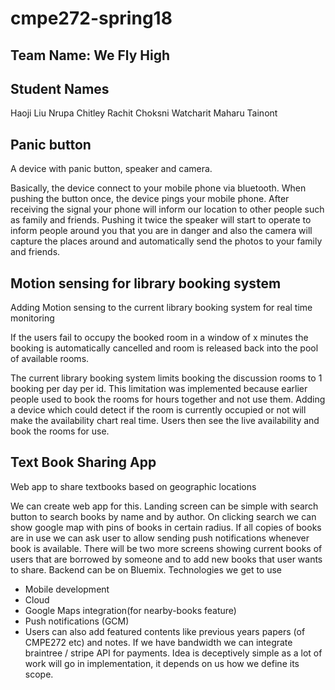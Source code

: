 # cmpe272-spring18

## Team Name: We Fly High

## Student Names
Haoji Liu
Nrupa Chitley
Rachit Choksni
Watcharit Maharu Tainont

##
## Panic button

A device with panic button, speaker and camera.

Basically, the device connect to your mobile phone via bluetooth. When pushing the button once, the device pings your mobile phone. After receiving the signal your phone will inform our location to other people such as family and friends. Pushing it twice the speaker will start to operate to inform people around you that you are in danger and also the camera will capture the places around and automatically send the photos to your family and friends.


## Motion sensing for library booking system

Adding Motion sensing to the current library booking system for real time monitoring

If the users fail to occupy the booked room in a window of x minutes the booking is automatically cancelled and room is released back into the pool of available rooms.

The current library booking system limits booking the discussion rooms to 1 booking per day per id. This limitation was implemented because earlier people used to book the rooms for hours together and not use them. Adding a device which could detect if the room is currently occupied or not will make the availability chart real time. Users then see the live availability and book the rooms for use.

## Text Book Sharing App

Web app to share textbooks based on geographic locations

We can create web app for this. Landing screen can be simple with search button to search books by name and by author.
On clicking search we can show google map with pins of books in certain radius. If all copies of books are in use we can ask user to allow sending push notifications whenever book is available. There will be two more screens showing current books of users that are borrowed by someone and to add new books that user wants to share. Backend can be on Bluemix. Technologies we get to use

* Mobile development
* Cloud 
* Google Maps integration(for nearby-books feature)
* Push notifications (GCM) 
* Users can also add featured contents like previous years papers (of CMPE272 etc) and notes. If we have bandwidth we can integrate braintree / stripe API for payments. Idea is deceptively simple as a lot of work will go in implementation, it depends on us how we define its scope.

